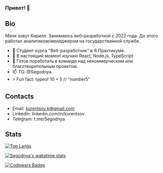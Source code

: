 ### Привет! 👋

## Bio

Меня зовут Кирилл. Занимаюсь веб-разработкой с 2022 года. До этого работал аналитиком/менеджером на государственной службе.

- 🔭 Студент курса "Веб-разработчик" в Я.Практикуме.
- 🌱 В настоящий момент изучаю React, Node.js, TypeScript
- 👯 Готов поработать в команде над некоммерческим или благотворительным проектом.
- 📫 TG: @Segodnya
- ⚡ Fun fact: typeof 10 + 5 // "number5"

## Contacts

* Email: kurentsov.k@gmail.com
* Linkedin: linkedin.com/in/kurentsov
* Telegram: t.me/Segodnya

## Stats

[![Top Langs](https://github-readme-stats.vercel.app/api/top-langs/?username=segodnya&layout=compact&hide=Jupyter+Notebook&hide_progress=true&theme=transparent&hide_border=true)](https://github.com/anuraghazra/github-readme-stats)

[![Segodnya's wakatime stats](https://github-readme-stats.vercel.app/api/wakatime?username=segodnya&theme=transparent&hide_border=true)](https://github.com/anuraghazra/github-readme-stats)

[![Codewars Badge](https://www.codewars.com/users/Segodnya/badges/large)](https://www.codewars.com/users/Segodnya)
